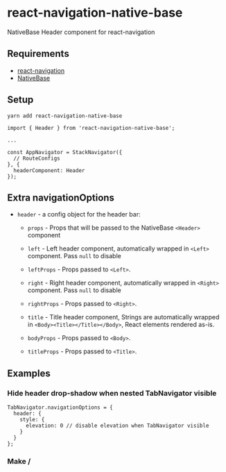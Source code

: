 # react-navigation-native-base

NativeBase Header component for react-navigation

## Requirements
* [react-navigation](https://reactnavigation.org/docs/intro/)
* [NativeBase](http://nativebase.io/docs/v2.0.0/getting-started)

## Setup

```
yarn add react-navigation-native-base
```

```
import { Header } from 'react-navigation-native-base';

...

const AppNavigator = StackNavigator({
  // RouteConfigs
}, {
  headerComponent: Header
});
```

## Extra navigationOptions

* `header` - a config object for the header bar:

  * `props` - Props that will be passed to the NativeBase `<Header>` component

  * `left` - Left header component, automatically wrapped in `<Left>` component.
    Pass `null` to disable

  * `leftProps` - Props passed to `<Left>`.

  * `right` - Right header component, automatically wrapped in `<Right>`
    component. Pass `null` to disable

  * `rightProps` - Props passed to `<Right>`.

  * `title` - Title header component, Strings are automatically wrapped in
    `<Body><Title></Title></Body>`, React elements rendered as-is.

  * `bodyProps` - Props passed to `<Body>`.
  * `titleProps` - Props passed to `<Title>`.

## Examples

### Hide header drop-shadow when nested TabNavigator visible

```
TabNavigator.navigationOptions = {
  header: {
    style: {
      elevation: 0 // disable elevation when TabNavigator visible
    }
  }
};
```

### Make <Body>/<Title> components wider

```
AppNavigator.navigationOptions = {
  header: {
    bodyProps: {
      style: {
        flex: 0 // beats me why <Left>, <Right>, <Body> all have 'flex: 1'
      }
    }
  }
};
```

### Screen with search bar in header

```
import { Item, Input, Icon } from 'native-base';

...

class MyView extends Component {
  ...

  static navigationOptions = {
    header: {
      props: {
        searchBar: true,
        rounded: true
      },
      right: null, // don't draw a <Right/> element in the header
      title: (
        <Item>
          <Icon name='search' />
          <Input placeholder='Search' />
          <Icon active name='people' />
        </Item>
      )
    }
  }

  ...
}

```
